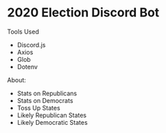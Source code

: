 # 2020 Election Discord Bot

<p>Tools Used</p>
<ul>
    <li>Discord.js</li>
    <li>Axios</li>
    <li>Glob</li>
    <li>Dotenv</li>
</ul>

<p>About:</p>
<ul>
    <li>Stats on Republicans</li>
    <li>Stats on Democrats</li>
    <li>Toss Up States</li>
    <li>Likely Republican States</li>
    <li>Likely Democratic States</li>
</ul>
